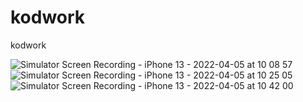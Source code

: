 # kodwork
kodwork

![Simulator Screen Recording - iPhone 13 - 2022-04-05 at 10 08 57](https://user-images.githubusercontent.com/50713500/161698298-25e5b02a-b810-41b5-96cc-4832de9e742c.gif)
![Simulator Screen Recording - iPhone 13 - 2022-04-05 at 10 25 05](https://user-images.githubusercontent.com/50713500/161701115-415abf00-aa67-4d09-aa7f-288d62045d60.gif)
![Simulator Screen Recording - iPhone 13 - 2022-04-05 at 10 42 00](https://user-images.githubusercontent.com/50713500/161703966-1146c6ff-62e0-4cf7-b8db-2971a364925d.gif)
